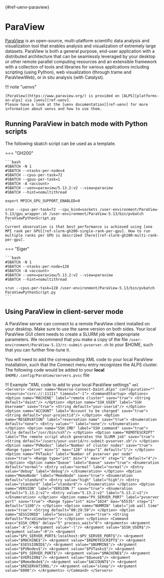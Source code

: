 [](){#ref-uenv-paraview}
# ParaView

[ParaView](https://www.paraview.org/) is an open-source, multi-platform scientific data analysis and visualization tool that enables analysis and visualization of extremely large datasets. ParaView is both a general purpose, end-user application with a distributed architecture that can be seamlessly leveraged by your desktop or other remote parallel computing resources and an extensible framework with a collection of tools and libraries for various applications including scripting (using Python), web visualization (through trame and ParaViewWeb), or in situ analysis (with Catalyst).

!!! note "uenvs"

    [ParaView](https://www.paraview.org/) is provided on [ALPS][platforms-on-alps] via [uenv][ref-uenv].
    Please have a look at the [uenv documentation][ref-uenv] for more information about uenvs and how to use them.


## Running ParaView in batch mode with Python scripts

The following sbatch script can be used as a template.

=== "GH200"

    ```bash
    #SBATCH -N 1
    #SBATCH --ntasks-per-node=4
    #SBATCH --cpus-per-task=72
    #SBATCH --gpus-per-task=1
    #SBATCH -A <account>
    #SBATCH --uenv=paraview/5.13.2:v2 --view=paraview
    #SBATCH --hint=nomultithread

    export MPICH_GPU_SUPPORT_ENABLED=0

    srun --cpus-per-task=72 --cpu_bind=sockets /user-environment/ParaView-5.13/gpu_wrapper.sh /user-environment/ParaView-5.13/bin/pvbatch ParaViewPythonScript.py
    ```
    Current observation is that best performance is achieved using [one MPI rank per GPU][ref-slurm-gh200-single-rank-per-gpu]. How to run multiple ranks per GPU is described [here][ref-slurm-gh200-multi-rank-per-gpu].

=== "Eiger"

    ```bash
    #SBATCH -N 1
    #SBATCH --ntasks-per-node=128
    #SBATCH -A <account>
    #SBATCH --uenv=paraview/5.13.2:v2 --view=paraview
    #SBATCH --hint=nomultithread

    srun --cpus-per-task=128 /user-environment/ParaView-5.13/bin/pvbatch ParaViewPythonScript.py
    ```


## Using ParaView in client-server mode

A ParaView server can connect to a remote ParaView client installed on your desktop. Make sure to use the same version on both sides. Your local ParaView GUI client needs to create a SLURM job with appropriate parameters. We recommend that you make a copy of the file `/user-environment/ParaView-5.13/rc-submit-pvserver.sh` to your $HOME, such that you can further fine-tune it.

You will need to add the corresponding XML code to your local ParaView installation, such that the Connect menu entry recognizes the ALPS cluster. The following code would be added to your **local** `$HOME/.config/ParaView/servers.pvsc` file

!!! Example "XML code to add to your local ParaView settings"
    ```xml
    <Servers>
      <Server name="Reverse-Connect-Daint.Alps" configuration="" resource="csrc://:11111" timeout="-1">
        <CommandStartup>
          <Options>
            <Option name="MACHINE" label="remote cluster" save="true">
              <String default="daint"/>
            </Option>
            <Option name="SSH_USER" label="SSH Username" save="true">
              <String default="your-userid"/>
            </Option>
            <Option name="ACCOUNT" label="Account to be charged" save="true">
              <String default="your-projectid"/>
            </Option>
            <Option name="RESERVATION" label="reservation name" save="true">
              <Enumeration default="none">
                <Entry value="" label="none"/>
              </Enumeration>
            </Option>
            <Option name="SSH_CMD" label="SSH command" save="true">
              <File default="/usr/bin/ssh"/>
            </Option>
            <Option name="REMOTESCRIPT" label="The remote script which generates the SLURM job" save="true">
              <String default="/users/your-userid/rc-submit-pvserver.sh"/>
            </Option>
            <Option name="PVNodes" label="Number of cluster nodes" save="true">
              <Range type="int" min="1" max="128" step="1" default="1"/>
            </Option>
            <Option name="PVTasks" label="Number of pvserver per node" save="true">
              <Range type="int" min="1" max="4" step="1" default="4"/>
            </Option>
            <Option name="Queue" label="Queue" save="true">
              <Enumeration default="normal">
                <Entry value="normal" label="normal"/>
                <Entry value="debug" label="debug"/>
              </Enumeration>
            </Option>
            <Option name="MemxNode" label="MemxNode" save="true">
              <Enumeration default="standard">
                <Entry value="high" label="high"/>
                <Entry value="standard" label="standard"/>
              </Enumeration>
            </Option>
            <Option name="VERSION" label="VERSION ?" save="true">
              <Enumeration default="5.13.2:v2">
                <Entry value="5.13.2:v2" label="5.13.2:v2"/>
              </Enumeration>
            </Option>
            <Option name="PV_SERVER_PORT" label="pvserver port" save="true">
              <Range type="int" min="1024" max="65535" step="1" default="1100"/>
            </Option>
            <Option name="NUMMIN" label="job wall time" save="true">
              <String default="00:29:59"/>
            </Option>
            <Option name="SESSIONID" label="Session id" save="true">
              <String default="ParaViewServer"/>
            </Option>
          </Options>
          <Command exec="$SSH_CMD$" delay="5" process_wait="0">
            <Arguments>
              <Argument value="-A"/>
              <Argument value="-l"/>
              <Argument value="$SSH_USER$"/>
              <Argument value="-R"/>
              <Argument value="$PV_SERVER_PORT$:localhost:$PV_SERVER_PORT$"/>
              <Argument value="$MACHINE$"/>
              <Argument value="$REMOTESCRIPT$"/>
              <Argument value="$SESSIONID$"/>
              <Argument value="$NUMMIN$"/>
              <Argument value="$PVNodes$"/>
              <Argument value="$PVTasks$"/>
              <Argument value="$PV_SERVER_PORT$"/>
              <Argument value="$MACHINE$"/>
              <Argument value="$VERSION$"/>
              <Argument value="$Queue$"/>
              <Argument value="$MemxNode$"/>
              <Argument value="$ACCOUNT$"/>
              <Argument value="$RESERVATION$;"/>
              <Argument value="sleep"/>
              <Argument value="6000"/>
            </Arguments>
          </Command>
    </Servers>
    ```
